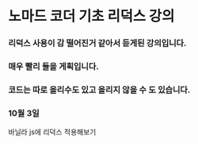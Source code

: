 노마드 코더 기초 리덕스 강의
============================

### 리덕스 사용이 감 떨어진거 같아서 듣게된 강의입니다.
            
### 매우 빨리 들을 게획입니다.      
        
### 코드는 따로 올리수도 있고 올리지 않을 수 도 있습니다.
            
### 10월 3일
바닐라 js에 리덕스 적용해보기